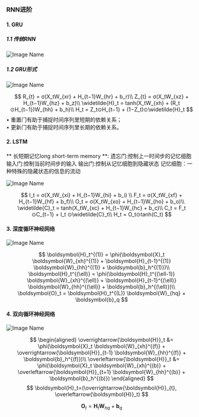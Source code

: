 ### RNN进阶

#### 1. GRU

##### 1.1 传统RNN

![Image Name](https://cdn.kesci.com/upload/image/q5jjvcykud.png?imageView2/0/w/320/h/320)

##### 1.2 GRU形式
![Image Name](https://cdn.kesci.com/upload/image/q5jk0q9suq.png?imageView2/0/w/640/h/640)

$$
R_{t} = σ(X_tW_{xr} + H_{t−1}W_{hr} + b_r)\\    
Z_{t} = σ(X_tW_{xz} + H_{t−1}W_{hz} + b_z)\\  
\widetilde{H}_t = tanh(X_tW_{xh} + (R_t ⊙H_{t−1})W_{hh} + b_h)\\
H_t = Z_t⊙H_{t−1} + (1−Z_t)⊙\widetilde{H}_t
$$
• 重置⻔有助于捕捉时间序列⾥短期的依赖关系；  
• 更新⻔有助于捕捉时间序列⾥⻓期的依赖关系。

#### 2. LSTM
** 长短期记忆long short-term memory **:
遗忘门:控制上一时间步的记忆细胞 输入门:控制当前时间步的输入
输出门:控制从记忆细胞到隐藏状态
记忆细胞：⼀种特殊的隐藏状态的信息的流动

![Image Name](https://cdn.kesci.com/upload/image/q5jk2bnnej.png?imageView2/0/w/640/h/640)

$$
I_t = σ(X_tW_{xi} + H_{t−1}W_{hi} + b_i) \\
F_t = σ(X_tW_{xf} + H_{t−1}W_{hf} + b_f)\\
O_t = σ(X_tW_{xo} + H_{t−1}W_{ho} + b_o)\\
\widetilde{C}_t = tanh(X_tW_{xc} + H_{t−1}W_{hc} + b_c)\\
C_t = F_t ⊙C_{t−1} + I_t ⊙\widetilde{C}_t\\
H_t = O_t⊙tanh(C_t)
$$

#### 3. 深度循环神经网络  

![Image Name](https://cdn.kesci.com/upload/image/q5jk3z1hvz.png?imageView2/0/w/320/h/320)


$$
\boldsymbol{H}_t^{(1)} = \phi(\boldsymbol{X}_t \boldsymbol{W}_{xh}^{(1)} + \boldsymbol{H}_{t-1}^{(1)} \boldsymbol{W}_{hh}^{(1)} + \boldsymbol{b}_h^{(1)})\\
\boldsymbol{H}_t^{(\ell)} = \phi(\boldsymbol{H}_t^{(\ell-1)} \boldsymbol{W}_{xh}^{(\ell)} + \boldsymbol{H}_{t-1}^{(\ell)} \boldsymbol{W}_{hh}^{(\ell)} + \boldsymbol{b}_h^{(\ell)})\\
\boldsymbol{O}_t = \boldsymbol{H}_t^{(L)} \boldsymbol{W}_{hq} + \boldsymbol{b}_q
$$

#### 4. 双向循环神经网络 

![Image Name](https://cdn.kesci.com/upload/image/q5j8hmgyrz.png?imageView2/0/w/320/h/320)

$$
\begin{aligned} \overrightarrow{\boldsymbol{H}}_t &= \phi(\boldsymbol{X}_t \boldsymbol{W}_{xh}^{(f)} + \overrightarrow{\boldsymbol{H}}_{t-1} \boldsymbol{W}_{hh}^{(f)} + \boldsymbol{b}_h^{(f)})\\
\overleftarrow{\boldsymbol{H}}_t &= \phi(\boldsymbol{X}_t \boldsymbol{W}_{xh}^{(b)} + \overleftarrow{\boldsymbol{H}}_{t+1} \boldsymbol{W}_{hh}^{(b)} + \boldsymbol{b}_h^{(b)}) \end{aligned}
$$
$$
\boldsymbol{H}_t=(\overrightarrow{\boldsymbol{H}}_{t}, \overleftarrow{\boldsymbol{H}}_t)
$$

$$
\boldsymbol{O}_t = \boldsymbol{H}_t \boldsymbol{W}_{hq} + \boldsymbol{b}_q
$$